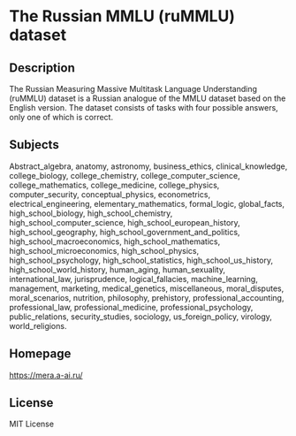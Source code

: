 # The Russian MMLU (ruMMLU) dataset

## Description

The Russian Measuring Massive Multitask Language
Understanding (ruMMLU) dataset is a Russian analogue of the MMLU dataset
based on the English version. The dataset consists of tasks with four
possible answers, only one of which is correct.

## Subjects

Abstract_algebra, anatomy, astronomy, business_ethics, clinical_knowledge, college_biology, college_chemistry, college_computer_science, college_mathematics, college_medicine, college_physics, computer_security, conceptual_physics, econometrics, electrical_engineering, elementary_mathematics, formal_logic, global_facts, high_school_biology, high_school_chemistry, high_school_computer_science, high_school_european_history, high_school_geography, high_school_government_and_politics, high_school_macroeconomics, high_school_mathematics, high_school_microeconomics, high_school_physics, high_school_psychology, high_school_statistics, high_school_us_history, high_school_world_history, human_aging, human_sexuality, international_law, jurisprudence, logical_fallacies, machine_learning, management, marketing, medical_genetics, miscellaneous, moral_disputes, moral_scenarios, nutrition, philosophy, prehistory, professional_accounting, professional_law, professional_medicine, professional_psychology, public_relations, security_studies, sociology, us_foreign_policy, virology, world_religions.

## Homepage

https://mera.a-ai.ru/

## License

MIT License
